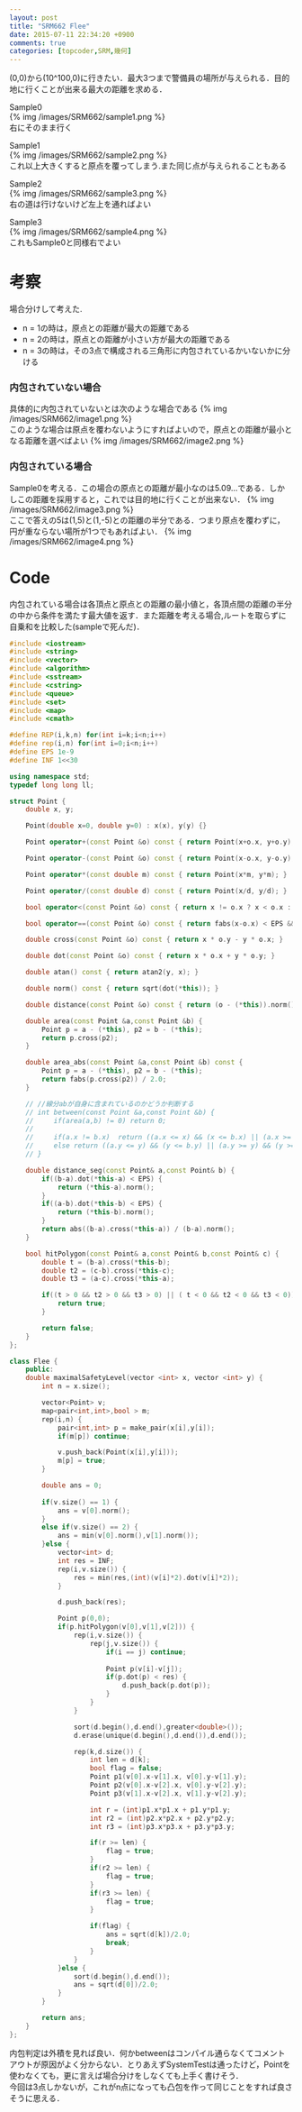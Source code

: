 ```yaml
---
layout: post
title: "SRM662 Flee"
date: 2015-07-11 22:34:20 +0900
comments: true
categories: [topcoder,SRM,幾何]
---
```


(0,0)から(10^100,0)に行きたい．最大3つまで警備員の場所が与えられる．目的地に行くことが出来る最大の距離を求める．
  
Sample0  
{% img /images/SRM662/sample1.png %}  
右にそのまま行く

Sample1  
{% img /images/SRM662/sample2.png %}  
これ以上大きくすると原点を覆ってしまう.また同じ点が与えられることもある

Sample2  
{% img /images/SRM662/sample3.png %}  
右の道は行けないけど左上を通ればよい

Sample3  
{% img /images/SRM662/sample4.png %}  
これもSample0と同様右でよい

# 考察
場合分けして考えた.  
- n = 1の時は，原点との距離が最大の距離である  
- n = 2の時は，原点との距離が小さい方が最大の距離である  
- n = 3の時は，その3点で構成される三角形に内包されているかいないかに分ける  

### 内包されていない場合
具体的に内包されていないとは次のような場合である
{% img /images/SRM662/image1.png %}  
このような場合は原点を覆わないようにすればよいので，原点との距離が最小となる距離を選べばよい
{% img /images/SRM662/image2.png %}  

### 内包されている場合
Sample0を考える．この場合の原点との距離が最小なのは5.09...である．しかしこの距離を採用すると，これでは目的地に行くことが出来ない．
{% img /images/SRM662/image3.png %}  
ここで答えの5は(1,5)と(1,-5)との距離の半分である．つまり原点を覆わずに，円が重ならない場所が1つでもあればよい．
{% img /images/SRM662/image4.png %}  

# Code
内包されている場合は各頂点と原点との距離の最小値と，各頂点間の距離の半分の中から条件を満たす最大値を返す．また距離を考える場合,ルートを取らずに自乗和を比較した(sampleで死んだ)．

```cpp
#include <iostream>
#include <string>
#include <vector>
#include <algorithm>
#include <sstream>
#include <cstring>
#include <queue>
#include <set>
#include <map>
#include <cmath>

#define REP(i,k,n) for(int i=k;i<n;i++)
#define rep(i,n) for(int i=0;i<n;i++)
#define EPS 1e-9
#define INF 1<<30

using namespace std;
typedef long long ll;

struct Point {
    double x, y;

    Point(double x=0, double y=0) : x(x), y(y) {}

    Point operator+(const Point &o) const { return Point(x+o.x, y+o.y); }

    Point operator-(const Point &o) const { return Point(x-o.x, y-o.y); }

    Point operator*(const double m) const { return Point(x*m, y*m); }

    Point operator/(const double d) const { return Point(x/d, y/d); }

    bool operator<(const Point &o) const { return x != o.x ? x < o.x : y < o.y; }

    bool operator==(const Point &o) const { return fabs(x-o.x) < EPS && fabs(y-o.y) < EPS; }

    double cross(const Point &o) const { return x * o.y - y * o.x; }

    double dot(const Point &o) const { return x * o.x + y * o.y; }

    double atan() const { return atan2(y, x); }

    double norm() const { return sqrt(dot(*this)); }

    double distance(const Point &o) const { return (o - (*this)).norm(); }

    double area(const Point &a,const Point &b) {
        Point p = a - (*this), p2 = b - (*this); 
        return p.cross(p2);
    }

    double area_abs(const Point &a,const Point &b) const {
        Point p = a - (*this), p2 = b - (*this);
        return fabs(p.cross(p2)) / 2.0;
    }	

    // //線分abが自身に含まれているのかどうか判断する
    // int between(const Point &a,const Point &b) {
    //     if(area(a,b) != 0) return 0;
    //
    //     if(a.x != b.x)  return ((a.x <= x) && (x <= b.x) || (a.x >= x) && (x >= b.x));
    //     else return ((a.y <= y) && (y <= b.y) || (a.y >= y) && (y >= b.y));
    // }      

    double distance_seg(const Point& a,const Point& b) {
        if((b-a).dot(*this-a) < EPS) {
            return (*this-a).norm();
        }
        if((a-b).dot(*this-b) < EPS) {
            return (*this-b).norm();
        }
        return abs((b-a).cross(*this-a)) / (b-a).norm();
    }

    bool hitPolygon(const Point& a,const Point& b,const Point& c) {
        double t = (b-a).cross(*this-b);
        double t2 = (c-b).cross(*this-c);
        double t3 = (a-c).cross(*this-a);	

        if((t > 0 && t2 > 0 && t3 > 0) || ( t < 0 && t2 < 0 && t3 < 0)) {
            return true;
        }

        return false;
    }
};

class Flee {
	public:
	double maximalSafetyLevel(vector <int> x, vector <int> y) {
        int n = x.size();

        vector<Point> v;
        map<pair<int,int>,bool > m;
        rep(i,n) {
            pair<int,int> p = make_pair(x[i],y[i]);
            if(m[p]) continue;

            v.push_back(Point(x[i],y[i]));
            m[p] = true;
        }

        double ans = 0;
    
        if(v.size() == 1) {
            ans = v[0].norm();
        }
        else if(v.size() == 2) {
            ans = min(v[0].norm(),v[1].norm());
        }else {
            vector<int> d;
            int res = INF;
            rep(i,v.size()) {
                res = min(res,(int)(v[i]*2).dot(v[i]*2));
            }

            d.push_back(res);

            Point p(0,0);
            if(p.hitPolygon(v[0],v[1],v[2])) {
                rep(i,v.size()) {
                    rep(j,v.size()) {
                        if(i == j) continue;
                        
                        Point p(v[i]-v[j]);
                        if(p.dot(p) < res) {
                            d.push_back(p.dot(p));
                        }
                    }
                }

                sort(d.begin(),d.end(),greater<double>());
                d.erase(unique(d.begin(),d.end()),d.end());

                rep(k,d.size()) {
                    int len = d[k];
                    bool flag = false;
                    Point p1(v[0].x-v[1].x, v[0].y-v[1].y);
                    Point p2(v[0].x-v[2].x, v[0].y-v[2].y);
                    Point p3(v[1].x-v[2].x, v[1].y-v[2].y);

                    int r = (int)p1.x*p1.x + p1.y*p1.y;
                    int r2 = (int)p2.x*p2.x + p2.y*p2.y;
                    int r3 = (int)p3.x*p3.x + p3.y*p3.y;

                    if(r >= len) {
                        flag = true;
                    }
                    if(r2 >= len) {
                        flag = true;
                    }
                    if(r3 >= len) {
                        flag = true;
                    }

                    if(flag) {
                        ans = sqrt(d[k])/2.0;
                        break;
                    }
                }
            }else {
                sort(d.begin(),d.end());
                ans = sqrt(d[0])/2.0;
            }
        }

        return ans;
	}
};
```

内包判定は外積を見れば良い．何かbetweenはコンパイル通らなくてコメントアウトが原因がよく分からない．とりあえずSystemTestは通ったけど，Pointを使わなくても，更に言えば場合分けをしなくても上手く書けそう．   
今回は3点しかないが，これがn点になっても凸包を作って同じことをすれば良さそうに思える．
